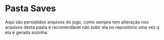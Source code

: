 # Pasta Saves

Aqui são persistidos arquivos do jogo, como sempre tem alteração nos arquivos desta pasta é recomendavel não subir ela no repositório uma vez q ela é gerada sozinha.
